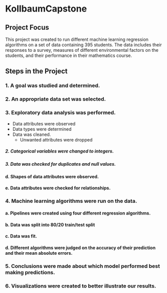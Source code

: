 # KollbaumCapstone
## Project Focus

This project was created to run different machine learning regression algorithms on a set of data containing 395 students.  The data includes their responses to a survey, measures of different environmental factors on the students, and their performance in their mathematics course.  

## Steps in the Project
### 1.  A goal was studied and determined.
### 2.  An appropriate data set was selected.
### 3.  Exploratory data analysis was performed.
+   Data attributes were observed
+   Data types were determined
+   Data was cleaned.
    + Unwanted attributes were dropped
#####        2.  Categorical variables were changed to integers.
#####        3.  Data was checked for duplicates and null values.
####    d.  Shapes of data attributes were observed.
####    e.  Data attributes were checked for relationships.
### 4. Machine learning algorithms were run on the data.
####    a.  Pipelines were created using four different regression algorithms.
####    b.  Data was split into 80/20 train/test split
####    c.  Data was fit.  
####    d.  Different algorithms were judged on the accuracy of their prediction and their mean absolute errors.
### 5.  Conclusions were made about which model performed best making predictions.
### 6.  Visualizations were created to better illustrate our results.  




